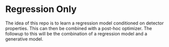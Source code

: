 # Regression Only

The idea of this repo is to learn a regression model conditioned on detector properties.  This can then be combined with a post-hoc optimizer.  The followup to this will be the combination of a regression model and a generative model.
